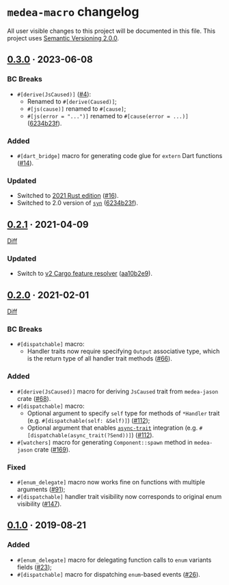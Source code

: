`medea-macro` changelog
=======================

All user visible changes to this project will be documented in this file. This project uses [Semantic Versioning 2.0.0].




## [0.3.0] · 2023-06-08
[0.3.0]: /../../tree/medea-macro-0.3.0/crates/medea-macro

### BC Breaks

- `#[derive(JsCaused)]` ([#4]):
    - Renamed to `#[derive(Caused)]`;
    - `#[js(cause)]` renamed to `#[cause]`;
    - `#[js(error = "...")]` renamed to `#[cause(error = ...)]` ([6234b23f]).

### Added

- `#[dart_bridge]` macro for generating code glue for `extern` Dart functions ([#14]).

### Updated

- Switched to [2021 Rust edition][012-1] ([#16]).
- Switched to 2.0 version of [`syn`] ([6234b23f]).

[#4]: /../../pull/4
[#14]: /../../pull/14
[#16]: /../../pull/16
[012-1]: https://doc.rust-lang.org/edition-guide/rust-2021/index.html
[6234b23f]: /../../commit/6234b23f66e81c0ce411dfb8cdf983eda51cd2ad




## [0.2.1] · 2021-04-09
[0.2.1]: https://github.com/instrumentisto/medea/tree/medea-macro-0.2.1/crates/medea-macro

[Diff](https://github.com/instrumentisto/medea/compare/medea-macro-0.2.0...medea-macro-0.2.1)

### Updated

- Switch to [v2 Cargo feature resolver][021-1] ([aa10b2e9]).

[aa10b2e9]: https://github.com/instrumentisto/medea/commit/aa10b2e9fc151465f77dc37d7f11f7cf654dbe6f
[021-1]: https://doc.rust-lang.org/cargo/reference/features.html#feature-resolver-version-2




## [0.2.0] · 2021-02-01
[0.2.0]: https://github.com/instrumentisto/medea/tree/medea-macro-0.2.0/crates/medea-macro

[Diff](https://github.com/instrumentisto/medea/compare/medea-macro-0.1.0...medea-macro-0.2.0)

### BC Breaks

- `#[dispatchable]` macro:
    - Handler traits now require specifying `Output` associative type, which is the return type of all handler trait methods ([#66]).

### Added

- `#[derive(JsCaused)]` macro for deriving `JsCaused` trait from `medea-jason` crate ([#68]).
- `#[dispatchable]` macro:
    - Optional argument to specify `self` type for methods of `*Handler` trait (e.g. `#[dispatchable(self: &Self)]`) ([#112]);
    - Optional argument that enables [`async-trait`] integration (e.g. `#[dispatchable(async_trait(?Send))]`) ([#112]).
- `#[watchers]` macro for generating `Component::spawn` method in `medea-jason` crate ([#169]).

### Fixed

- `#[enum_delegate]` macro now works fine on functions with multiple arguments ([#91]);
- `#[dispatchable]` handler trait visibility now corresponds to original enum visibility ([#147]).

[#66]: https://github.com/instrumentisto/medea/pull/66
[#68]: https://github.com/instrumentisto/medea/pull/68
[#91]: https://github.com/instrumentisto/medea/pull/91
[#112]: https://github.com/instrumentisto/medea/pull/112
[#147]: https://github.com/instrumentisto/medea/pull/147
[#169]: https://github.com/instrumentisto/medea/pull/169




## [0.1.0] · 2019-08-21
[0.1.0]: https://github.com/instrumentisto/medea/tree/medea-macro-0.1.0/crates/medea-macro

### Added

- `#[enum_delegate]` macro for delegating function calls to `enum` variants fields ([#23]);
- `#[dispatchable]` macro for dispatching `enum`-based events ([#26]).

[#23]: https://github.com/instrumentisto/medea/pull/23
[#26]: https://github.com/instrumentisto/medea/pull/26




[`async-trait`]: https://docs.rs/async-trait
[`syn`]: https://docs.rs/syn
[Semantic Versioning 2.0.0]: https://semver.org
